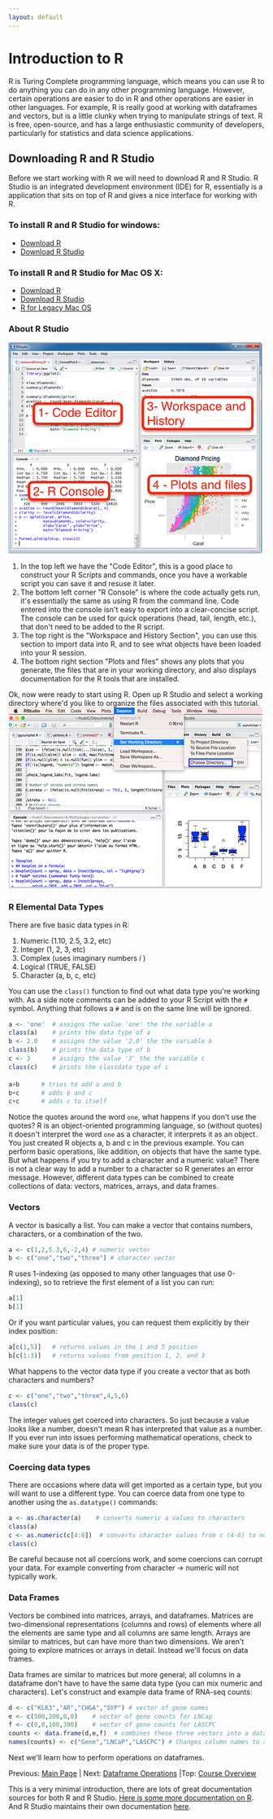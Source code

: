 ```yaml
---
layout: default
---
```



# Introduction to R
R is Turing Complete programming language, which means you can use R to do anything you can do in any other programming language. However, certain operations are easier to do in R and other operations are easier in other languages. For example, R is really good at working with dataframes and vectors, but is a little clunky when trying to manipulate strings of text. R is free, open-source, and has a large enthusiastic community of developers, particularly for statistics and data science applications.


## Downloading R and R Studio

Before we start working with R we will need to download R and R Studio. R Studio is an integrated development environment (IDE) for R, essentially is a application that sits on top of R and gives a nice interface for working with R.

### To install R and R Studio for windows:
*   [Download R](https://ftp.osuosl.org/pub/cran/bin/windows/base/R-3.5.0-win.exe)
*   [Download R Studio](https://download1.rstudio.org/RStudio-1.1.453.exe)

### To install R and R Studio for Mac OS X:
*   [Download R](https://ftp.osuosl.org/pub/cran/bin/macosx/R-3.5.0.pkg)
*   [Download R Studio](https://download1.rstudio.org/RStudio-1.1.453.dmg)
*   [R for Legacy Mac OS](https://ftp.osuosl.org/pub/cran/])

### About R Studio
![R Studio IDE](../images/rstudio_info.png)
1.  In the top left we have the "Code Editor", this is a good place to construct your R Scripts and commands, once you have a workable script you can save it and resuse it later.
2.  The bottom left corner "R Console" is where the code actually gets run, it's essentially the same as using R from the command line. Code entered into the console isn't easy to export into a clear-concise script. The console can be used for quick operations (head, tail, length, etc.), that don't need to be added to the R script.
3.  The top right is the "Workspace and History Section", you can use this section to import data into R, and to see what objects have been loaded into your R session.
4.  The bottom right section "Plots and files" shows any plots that you generate, the files that are in your working directory, and also displays documentation for the R tools that are installed.


Ok, now were ready to start using R. Open up R Studio and select a working directory where'd you like to organize the files associated with this tutorial.
![R Studio SetWD](../images/rstudio-change-working-directory.png)

### R Elemental Data Types
There are five basic data types in R:
1. Numeric (1.10, 2.5, 3.2, etc)
2. Integer (1, 2, 3, etc)
3. Complex (uses imaginary numbers _i_ )
4. Logical (TRUE, FALSE)
5. Character (a, b, c, etc)

You can use the `class()` function to find out what data type you're working with. As a side note comments can be added to your R Script with the `#` symbol. Anything that follows a `#` and is on the same line will be ignored.
```r
a <- 'one'  # assigns the value 'one' the the variable a
class(a)    # prints the data type of a
b <- 2.0    # assigns the value '2.0' the the variable b
class(b)    # prints the data type of b
c <- 3      # assigns the value '3' the the variable c
class(c)    # prints the classdata type of c

a+b      # tries to add a and b
b+c      # adds b and c
c+c      # adds c to itself
```
Notice the quotes around the word `one`, what happens if you don't use the quotes? R is an object-oriented programming language, so (without quotes) it doesn't interpret the word `one` as a character, it interprets it as an object. You just created R objects a, b and c in the previous example. You can perform basic operations, like addition, on objects that have the same type. But what happens if you try to add a character and a numeric value? There is not a clear way to add a number to a character so R generates an error message. However, different data types can be combined to create collections of data: vectors, matrices, arrays, and data frames.


### Vectors
A vector is basically a list. You can make a vector that contains numbers, characters, or a combination of the two.
```r
a <- c(1,2,5.3,6,-2,4) # numeric vector
b <- c("one","two","three") # character vector
```

R uses 1-indexing (as opposed to many other languages that use 0-indexing), so to retrieve the first element of a list you can run:
```r
a[1]
b[1]
```
Or if you want particular values, you can request them explicitly by their index position:
```r
a[c(1,5)]   # returns values in the 1 and 5 position
b[c(1:3)]   # returns values from position 1, 2, and 3
```

What happens to the vector data type if you create a vector that as both characters and numbers?
```r
c <- c("one","two","three",4,5,6)
class(c)
```
The integer values get coerced into characters. So just because a value looks like a number, doesn't mean R has interpreted that value as a number. If you ever run into issues performing mathematical operations, check to make sure your data is of the proper type.

### Coercing data types
There are occasions where data will get imported as a certain type, but you will want to use a different type. You can coerce data from one type to another using the `as.datatype()` commands:
```r
a <- as.character(a)    # converts numeric a values to characters
class(a)
c <- as.numeric(c[4:6])  # converts character values from c (4-6) to numeric 
class(c)
```

Be careful because not all coercions work, and some coercions can corrupt your data. For example converting from character -> numeric will not typically work.

### Data Frames

Vectors be combined into matrices, arrays, and dataframes. Matrices are two-dimensional representations (columns and rows) of elements where all the elements are same type and all columns are same length. Arrays are similar to matrices, but can have more than two dimensions. We aren't going to explore matrices or arrays in detail. Instead we'll focus on data frames.

Data frames are similar to matrices but more general; all columns in a dataframe don't have to have the same data type (you can mix numeric and characters). Let's construct and example data frame of RNA-seq counts:
```r
d <- c("KLK3","AR","CHGA","SYP") # vector of gene names
e <- c(500,200,0,0)    # vector of gene counts for LNCap
f <- c(0,0,100,300)    # vector of gene counts for LASCPC
counts <- data.frame(d,e,f)  # combines these three vectors into a dataframe
names(counts) <- c("Gene","LNCaP","LASCPC") # Changes column names to a descriptive name
```

Next we'll learn how to perform operations on dataframes.

Previous: [Main Page](../index.md) | Next: [Dataframe Operations](dataframe_ops.md) |Top: [Course Overview](../index.md)



This is a very minimal introduction, there are lots of great documentation sources for both R and R Studio. [Here is some more documentation on R](http://a-little-book-of-r-for-biomedical-statistics.readthedocs.io/en/latest/_). And R Studio maintains their own documentation [here](https://support.rstudio.com/hc/en-us/categories/200035113-Documentation).
